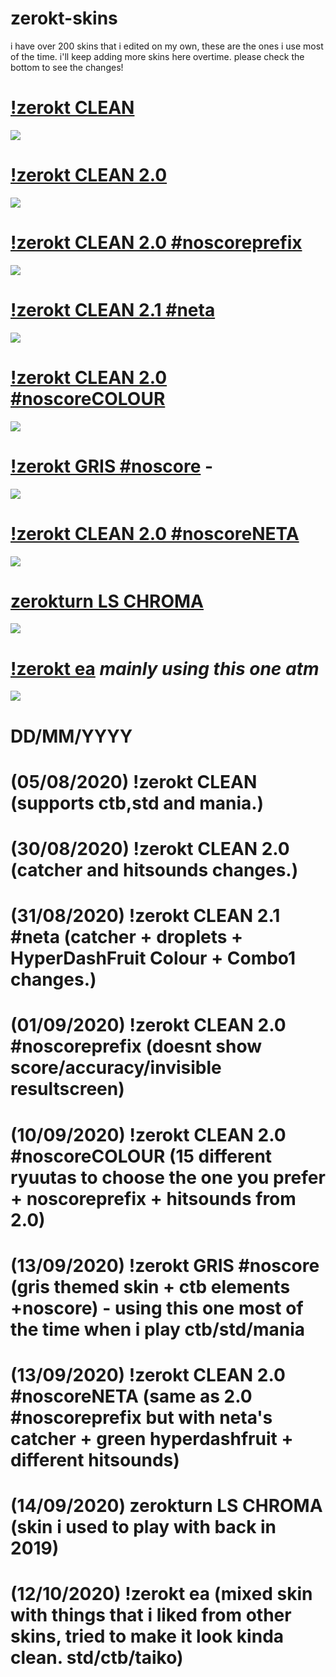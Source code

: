 # zerokt-skins
i have over 200 skins that i edited on my own, these are the ones i use most of the time. 
i'll keep adding more skins here overtime.
please check the bottom to see the changes!

# [!zerokt CLEAN](https://drive.google.com/file/d/1H8QpSHZbAfcKJi8TzOI-OldjuHirLMOp/view?usp=sharing)
![](https://imgur.com/1CByTJX.png)

# [!zerokt CLEAN 2.0](https://drive.google.com/file/d/1s_ZxLAJIi-x8wd42UzFIBwg28T0TSs67/view?usp=sharing) 
![](https://imgur.com/xQBn4Xd.png)

# [!zerokt CLEAN 2.0 #noscoreprefix](https://drive.google.com/file/d/16MJY0sJdU5826tRnFDEcX9_ec2Kz5XwG/view?usp=sharing) 
![](https://imgur.com/lkSmlGG.png)

# [!zerokt CLEAN 2.1 #neta](https://drive.google.com/file/d/13s5WTBZSMADaPJwkZRpTshhqW7mv_Ltn/view?usp=sharing) 
![](https://imgur.com/tYFym7N.png)

# [!zerokt CLEAN 2.0 #noscoreCOLOUR](https://drive.google.com/file/d/1LJHZBPh7_mbTRAAlq8FMrwPjM7Te-6gi/view?usp=sharing) 
![](https://imgur.com/6mufbK5.png)

# [!zerokt GRIS #noscore](https://drive.google.com/file/d/1WLc6xKZOzaO3yH2QJpMcq-EYjDkZlrSq/view?usp=sharing) - 
![](https://imgur.com/Ud8j54w.png)

# [!zerokt CLEAN 2.0 #noscoreNETA](https://drive.google.com/file/d/1aUwZJyTmHhG2LLj2Q7305vZE4aenmDc2/view?usp=sharing) 
![](https://imgur.com/j1yUg1j.png)

# [zerokturn LS CHROMA](https://drive.google.com/file/d/1uKDhFbf6dygI45c7_iePCTeNVY5kkMPa/view) 
![](https://imgur.com/SunfT2T.png)

# [!zerokt ea](https://drive.google.com/file/d/1WNxnbYrUMYaBb6Xxo_cMag6nAGBt_7BG/view?usp=sharing) ***mainly using this  one atm***
![](https://imgur.com/rIj9bxo.png)

#  DD/MM/YYYY
# (05/08/2020) !zerokt CLEAN (supports ctb,std and mania.)
# (30/08/2020) !zerokt CLEAN 2.0 (catcher and hitsounds changes.)
# (31/08/2020) !zerokt CLEAN 2.1 #neta (catcher + droplets + HyperDashFruit Colour + Combo1 changes.)
# (01/09/2020) !zerokt CLEAN 2.0 #noscoreprefix (doesnt show score/accuracy/invisible resultscreen)
# (10/09/2020) !zerokt CLEAN 2.0 #noscoreCOLOUR (15 different ryuutas to choose the one you prefer + noscoreprefix + hitsounds from 2.0)
# (13/09/2020) !zerokt GRIS #noscore (gris themed skin + ctb elements +noscore) -  using this one most of the time when i play ctb/std/mania
# (13/09/2020) !zerokt CLEAN 2.0 #noscoreNETA (same as 2.0 #noscoreprefix but with neta's catcher + green hyperdashfruit + different hitsounds)
# (14/09/2020) zerokturn LS CHROMA (skin i used to play with back in 2019) 
# (12/10/2020) !zerokt ea (mixed skin with things that i liked from other skins, tried to make it look kinda clean. std/ctb/taiko)
